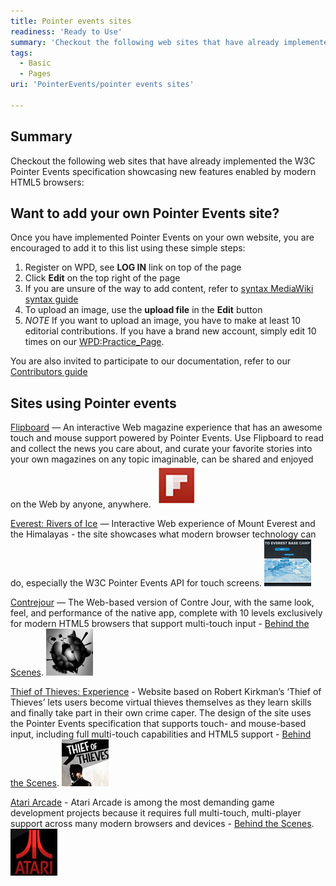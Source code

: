 ```yaml
---
title: Pointer events sites
readiness: 'Ready to Use'
summary: 'Checkout the following web sites that have already implemented the W3C Pointer Events specification showcasing new features enabled by modern HTML5 browsers:'
tags:
  - Basic
  - Pages
uri: 'PointerEvents/pointer events sites'

---
```

## Summary

Checkout the following web sites that have already implemented the W3C Pointer Events specification showcasing new features enabled by modern HTML5 browsers:

## Want to add your own Pointer Events site?

Once you have implemented Pointer Events on your own website, you are encouraged to add it to this list using these simple steps:

1.  Register on WPD, see **LOG IN** link on top of the page
2.  Click **Edit** on the top right of the page
3.  If you are unsure of the way to add content, refer to [syntax MediaWiki syntax guide](http://en.wikipedia.org/wiki/Wikipedia:Cheatsheet)
4.  To upload an image, use the **upload file** in the **Edit** button
5.  *NOTE* If you want to upload an image, you have to make at least 10 editorial contributions. If you have a brand new account, simply edit 10 times on our [WPD:Practice\_Page](/WPD:Practice_Page).

You are also invited to participate to our documentation, refer to our [Contributors guide](/WPD:Contributors_Guide)

## Sites using Pointer events

[Flipboard](http://flipboard.com) — An interactive Web magazine experience that has an awesome touch and mouse support powered by Pointer Events. Use Flipboard to read and collect the news you care about, and curate your favorite stories into your own magazines on any topic imaginable, can be shared and enjoyed on the Web by anyone, anywhere. ![left ‎](/assets/public/c/ca/flipboard.jpg)

[Everest: Rivers of Ice](http://glacierworks.org) — Interactive Web experience of Mount Everest and the Himalayas - the site showcases what modern browser technology can do, especially the W3C Pointer Events API for touch screens. ![everest.jpg](/assets/public/8/80/everest.jpg)

[Contrejour](http://contrejour.ie) — The Web-based version of Contre Jour, with the same look, feel, and performance of the native app, complete with 10 levels exclusively for modern HTML5 browsers that support multi-touch input - [Behind the Scenes](http://contrejour.ie/BehindTheScenes.html). ![conjour.jpg](/assets/public/8/8a/conjour.jpg)

[Thief of Thieves: Experience](http://www.ie10bethethief.com/) - Website based on Robert Kirkman’s ‘Thief of Thieves’ lets users become virtual thieves themselves as they learn skills and finally take part in their own crime caper. The design of the site uses the Pointer Events specification that supports touch- and mouse-based input, including full multi-touch capabilities and HTML5 support - [Behind the Scenes](http://www.ie10bethethief.com/bts). ![thief.jpg](/assets/public/0/03/thief.jpg)

[Atari Arcade](http://atari.com/arcade) - Atari Arcade is among the most demanding game development projects because it requires full multi-touch, multi-player support across many modern browsers and devices - [Behind the Scenes](http://atari.com/arcade/developers/building-atari-createjs). ![Atari.jpg](/assets/public/5/50/Atari.jpg)

